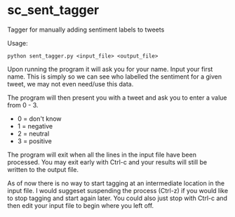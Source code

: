 sc_sent_tagger
==============

Tagger for manually adding sentiment labels to tweets

Usage:

`python sent_tagger.py <input_file> <output_file>`

Upon running the program it will ask you for your name. Input your first name. This is simply so we can see who labelled the sentiment for a given tweet, we may not even need/use this data.

The program will then present you with a tweet and ask you to enter a value from 0 - 3.

+ 0 = don't know
+ 1 = negative
+ 2 = neutral
+ 3 = positive

The program will exit when all the lines in the input file have been processed. You may exit early with Ctrl-c and your results will still be written to the output file.

As of now there is no way to start tagging at an intermediate location in the input file. I would suggeset suspending the process (Ctrl-z) if you would like to stop tagging and start again later. You could also just stop with Ctrl-c and then edit your input file to begin where you left off.
